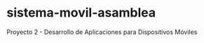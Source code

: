 sistema-movil-asamblea
======================

Proyecto 2 - Desarrollo de Aplicaciones para Dispositivos Móviles
